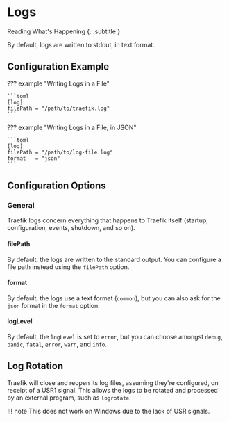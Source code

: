 # Logs

Reading What's Happening
{: .subtitle }

By default, logs are written to stdout, in text format.

## Configuration Example

??? example "Writing Logs in a File"

    ```toml
    [log]
    filePath = "/path/to/traefik.log"
    ```

??? example "Writing Logs in a File, in JSON"

    ```toml
    [log]
    filePath = "/path/to/log-file.log"
    format   = "json"
    ```

## Configuration Options

### General

Traefik logs concern everything that happens to Traefik itself (startup, configuration, events, shutdown, and so on).

#### filePath

By default, the logs are written to the standard output.
You can configure a file path instead using the `filePath` option.

#### format

By default, the logs use a text format (`common`), but you can also ask for the `json` format in the `format` option.   

#### logLevel

By default, the `logLevel` is set to `error`, but you can choose amongst `debug`, `panic`, `fatal`, `error`, `warn`, and `info`. 

## Log Rotation

Traefik will close and reopen its log files, assuming they're configured, on receipt of a USR1 signal.
This allows the logs to be rotated and processed by an external program, such as `logrotate`.

!!! note
    This does not work on Windows due to the lack of USR signals.
